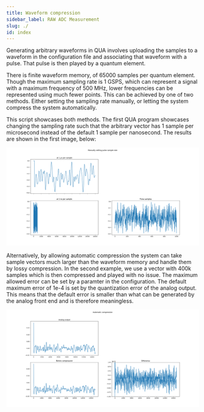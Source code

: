 ```yaml
---
title: Waveform compression
sidebar_label: RAW ADC Measurement
slug: ./
id: index
---
```


Generating arbitrary waveforms in QUA involves uploading the samples to a waveform in the configuration 
file and associating that waveform with a pulse. That pulse is then played by a quantum element. 

There is finite waveform memory, of 65000 samples per quantum element. Though the maximum sampling rate 
is 1 GSPS, which can represent a signal with a maximum frequency of 500 MHz, lower frequencies 
can be represented using much fewer points. This can be achieved by one of two methods. Either setting the sampling rate
manually, or letting the system compress the system automatically. 

This script showcases both methods. The first QUA program showcases changing the sampling rate such that the 
arbitrary vector has 1 sample per microsecond instead of the default 1 sample per nanosecond. The results are shown
in the first image, below:


![manual sampling](manual_sample_rate.png)

Alternatively, by allowing automatic compression the system can take sample vectors much larger than the 
waveform memory and handle them by lossy compression. In the second example, we use a vector with 400k samples 
which is then compressed and played with no issue. The maximum allowed error can be set by a paramter in the configuration.
The default maximum error of 1e-4 is set by the quantization error of the analog output. This means that the default error 
is smaller than what can be generated by the analog front end and is therefore meaningless. 


![automatic compression](automatic_compression.png)